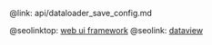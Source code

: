 @link: api/dataloader_save_config.md

@seolinktop: [web ui framework](https://webix.com)
@seolink: [dataview](https://webix.com/widget/dataview/)